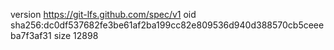 version https://git-lfs.github.com/spec/v1
oid sha256:dc0df537682fe3be61af2ba199cc82e809536d940d388570cb5ceeeba7f3af31
size 12898

